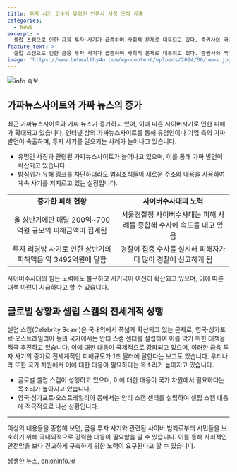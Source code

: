 ```yaml
---
title: 투자 사기 고수익 유명인 언론사 사칭 조작 유혹
categories:
  - News
excerpt: >
  셀럽 스캠으로 인한 금융 투자 사기가 급증하며 사회적 문제로 대두되고 있다. 증권사와 국가기관을 사칭한 가짜 뉴스와 피싱사기로 인한 피해액은 상당한 규모에 이르고 있으며, 이에 대한 대응체계가 강화되고 있는 추세다. 특히 유명인을 사칭한 가짜 뉴스를 통한 투자사기는 전세계적으로 판을 벌고 있어 국제적인 공조가 필요한 상황이다. 현재는 금융사기로부터 국가차원의 대응체계가 필요한 상황으로 평가되고 있다.
feature_text: >
  셀럽 스캠으로 인한 금융 투자 사기가 급증하며 사회적 문제로 대두되고 있다. 증권사와 국가기관을 사칭한 가짜 뉴스와 피싱사기로 인한 피해액은 상당한 규모에 이르고 있으며, 이에 대한 대응체계가 강화되고 있는 추세다. 특히 유명인을 사칭한 가짜 뉴스를 통한 투자사기는 전세계적으로 판을 벌고 있어 국제적인 공조가 필요한 상황이다. 현재는 금융사기로부터 국가차원의 대응체계가 필요한 상황으로 평가되고 있다.
image: 'https://www.behealthy4u.com/wp-content/uploads/2024/06/news.jpg'
---
```


<p><img src="https://www.behealthy4u.com/wp-content/uploads/2024/06/news.jpg" alt="info 속보" /></p>

<h2 data-ke-size="size26">가짜뉴스사이트와 가짜 뉴스의 증가</h2>

<p data-ke-size="size16">최근 가짜뉴스사이트와 가짜 뉴스가 증가하고 있어, 이에 따른 사이버사기로 인한 피해가 확대되고 있습니다. 인터넷 상의 가짜뉴스사이트를 통해 유명인이나 기업 측의 가짜 발언이 속출하며, 투자 사기를 일으키는 사례가 늘어나고 있습니다.</p>

<ul>
    <li>유명인 사칭과 관련된 가짜뉴스사이트가 늘어나고 있으며, 이를 통해 가짜 발언이 확산되고 있습니다.</li>
    <li>방심위가 유해 링크를 차단하더라도 범죄조직들이 새로운 주소와 내용을 사용하여 계속 사기를 저지르고 있는 실정입니다.</li>
</ul>

<table>
    <tr>
        <td style="text-align: center; height: 17px;"><b>증가한 피해 현황</b></td>
        <td style="text-align: center; height: 17px;"><b>사이버수사대의 노력</b></td>
    </tr>
    <tr>
        <td style="text-align: center; height: 17px;">올 상반기에만 매달 200억~700억원 규모의 피해금액이 집계됨</td>
        <td style="text-align: center; height: 17px;">서울경찰청 사이버수사대는 피해 사례를 종합해 수사에 속도를 내고 있음</td>
    </tr>
    <tr>
        <td style="text-align: center; height: 17px;">투자 리딩방 사기로 인한 상반기의 피해액은 약 3492억원에 달함</td>
        <td style="text-align: center; height: 17px;">경찰이 집중 수사를 실시해 피해자가 더 많이 경찰에 신고하게 됨</td>
    </tr>
</table>

<p data-ke-size="size16">사이버수사대의 힘든 노력에도 불구하고 사기극이 여전히 확산되고 있으며, 이에 따른 대책 마련이 시급하다고 할 수 있습니다.</p>

<h2 data-ke-size="size26">글로벌 상황과 셀럽 스캠의 전세계적 성행</h2>

<p data-ke-size="size16">셀럽 스캠(Celebrity Scam)은 국내외에서 폭넓게 확산되고 있는 문제로, 영국·싱가포르·오스트레일리아 등의 국가에서는 안티 스캠 센터를 설립하여 이를 막기 위한 대책을 적극 추진하고 있습니다. 이에 대한 대응이 국제적으로 강화되고 있으며, 이러한 금융 투자 사기의 증가로 전세계적인 피해규모가 1조 달러에 달한다는 보고도 있습니다. 우리나라 또한 국가 차원에서 이에 대한 대응이 필요하다는 목소리가 높아지고 있습니다.<p>
<ul>
    <li>글로벌 셀럽 스캠이 성행하고 있으며, 이에 대한 대응이 국가 차원에서 필요하다는 목소리가 높아지고 있습니다.</li>
    <li>영국·싱가포르·오스트레일리아 등에서는 안티 스캠 센터를 설립하여 셀럽 스캠 대응에 적극적으로 나선 상황입니다.</li>
</ul>
<hr>
<p data-ke-size="size16">이상의 내용들을 종합해 보면, 금융 투자 사기와 관련된 사이버 범죄로부터 시민들을 보호하기 위해 국내외적으로 강력한 대응이 필요함을 알 수 있습니다. 이를 통해 사회적인 안전망을 보다 견고하게 구축하기 위한 노력이 요구된다고 할 수 있습니다.</p>
생생한 뉴스, <a href="https://onioninfo.kr" rel="dofollow">onioninfo.kr</a>


